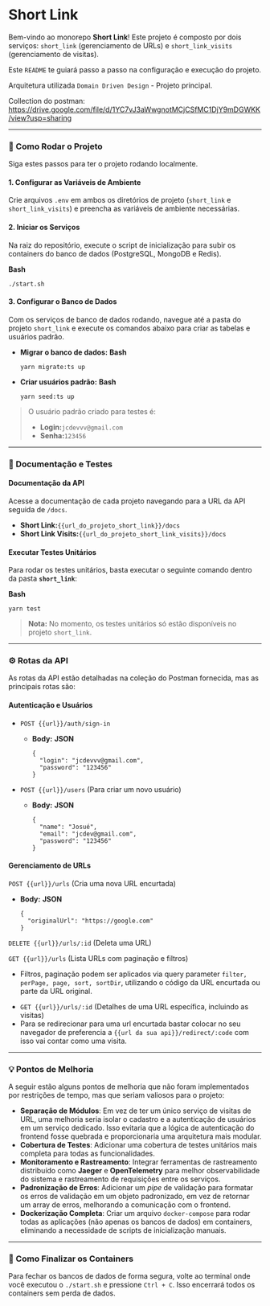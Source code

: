 # Short Link

Bem-vindo ao monorepo **Short Link**! Este projeto é composto por dois serviços: `short_link` (gerenciamento de URLs) e `short_link_visits` (gerenciamento de visitas).

Este `README` te guiará passo a passo na configuração e execução do projeto.

Arquitetura utilizada `Domain Driven Design` - Projeto principal.

Collection do postman: https://drive.google.com/file/d/1YC7vJ3aWwgnotMCjCSfMC1DjY9mDGWKK/view?usp=sharing

---

### 🚀 Como Rodar o Projeto

Siga estes passos para ter o projeto rodando localmente.

#### 1. Configurar as Variáveis de Ambiente

Crie arquivos `.env` em ambos os diretórios de projeto (`short_link` e `short_link_visits`) e preencha as variáveis de ambiente necessárias.

#### 2. Iniciar os Serviços

Na raiz do repositório, execute o script de inicialização para subir os containers do banco de dados (PostgreSQL, MongoDB e Redis).

**Bash**

```
./start.sh
```

#### 3. Configurar o Banco de Dados

Com os serviços de banco de dados rodando, navegue até a pasta do projeto `short_link` e execute os comandos abaixo para criar as tabelas e usuários padrão.

- **Migrar o banco de dados:**
  **Bash**

  ```
  yarn migrate:ts up
  ```

- **Criar usuários padrão:**
  **Bash**

  ```
  yarn seed:ts up
  ```

> O usuário padrão criado para testes é:
>
> - **Login:**`jcdevvv@gmail.com`
> - **Senha:**`123456`

---

### 📝 Documentação e Testes

#### Documentação da API

Acesse a documentação de cada projeto navegando para a URL da API seguida de `/docs`.

- **Short Link:**`{{url_do_projeto_short_link}}/docs`
- **Short Link Visits:**`{{url_do_projeto_short_link_visits}}/docs`

#### Executar Testes Unitários

Para rodar os testes unitários, basta executar o seguinte comando dentro da pasta **`short_link`**:

**Bash**

```
yarn test
```

> **Nota:** No momento, os testes unitários só estão disponíveis no projeto `short_link`.

---

### ⚙️ Rotas da API

As rotas da API estão detalhadas na coleção do Postman fornecida, mas as principais rotas são:

#### Autenticação e Usuários

- `POST {{url}}/auth/sign-in`

  - **Body:**
    **JSON**

    ```
    {
      "login": "jcdevvv@gmail.com",
      "password": "123456"
    }
    ```

- `POST {{url}}/users` (Para criar um novo usuário)

  - **Body:**
    **JSON**

    ```
    {
      "name": "Josué",
      "email": "jcdev@gmail.com",
      "password": "123456"
    }
    ```

#### Gerenciamento de URLs

`POST {{url}}/urls` (Cria uma nova URL encurtada)

- **Body:**
  **JSON**

  ```
  {
    "originalUrl": "https://google.com"
  }
  ```

`DELETE {{url}}/urls/:id` (Deleta uma URL)

`GET {{url}}/urls` (Lista URLs com paginação e filtros)

- Filtros, paginação podem ser aplicados via query parameter `filter, perPage, page, sort, sortDir`, utilizando o código da URL encurtada ou parte da URL original.

* `GET {{url}}/urls/:id` (Detalhes de uma URL específica, incluindo as visitas)
* Para se redirecionar para uma url encurtada bastar colocar no seu navegador de preferencia a `{{url da sua api}}/redirect/:code` com isso vai contar como uma visita.

---

### 💡 Pontos de Melhoria

A seguir estão alguns pontos de melhoria que não foram implementados por restrições de tempo, mas que seriam valiosos para o projeto:

- **Separação de Módulos**: Em vez de ter um único serviço de visitas de URL, uma melhoria seria isolar o cadastro e a autenticação de usuários em um serviço dedicado. Isso evitaria que a lógica de autenticação do frontend fosse quebrada e proporcionaria uma arquitetura mais modular.
- **Cobertura de Testes**: Adicionar uma cobertura de testes unitários mais completa para todas as funcionalidades.
- **Monitoramento e Rastreamento**: Integrar ferramentas de rastreamento distribuído como **Jaeger** e **OpenTelemetry** para melhor observabilidade do sistema e rastreamento de requisições entre os serviços.
- **Padronização de Erros**: Adicionar um _pipe_ de validação para formatar os erros de validação em um objeto padronizado, em vez de retornar um array de erros, melhorando a comunicação com o frontend.
- **Dockerização Completa**: Criar um arquivo `docker-compose` para rodar todas as aplicações (não apenas os bancos de dados) em containers, eliminando a necessidade de scripts de inicialização manuais.

---

### 🔴 Como Finalizar os Containers

Para fechar os bancos de dados de forma segura, volte ao terminal onde você executou o `./start.sh` e pressione `Ctrl + C`. Isso encerrará todos os containers sem perda de dados.
